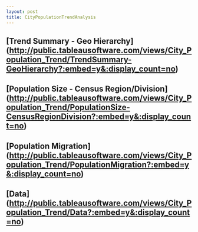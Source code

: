 ```yaml
---
layout: post
title: CityPopulationTrendAnalysis
---
```



## [Trend Summary - Geo Hierarchy] (http://public.tableausoftware.com/views/City_Population_Trend/TrendSummary-GeoHierarchy?:embed=y&:display_count=no)


## [Population Size - Census Region/Division] (http://public.tableausoftware.com/views/City_Population_Trend/PopulationSize-CensusRegionDivision?:embed=y&:display_count=no)


## [Population Migration] (http://public.tableausoftware.com/views/City_Population_Trend/PopulationMigration?:embed=y&:display_count=no)

## [Data] (http://public.tableausoftware.com/views/City_Population_Trend/Data?:embed=y&:display_count=no)
